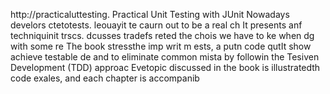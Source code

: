 
http://practicaluttesting.
Practical Unit Testing with JUnit 
Nowadays develors ctetotests. leouayit te caurn out to be a real ch
It presents anf techniquinit  trscs. dcusses tradefs reted the chois we have to ke when dg with some re
The book stressthe imp writ m ests, a putn code qutIt show achieve testable de and to eliminate common mista by followin the Tesiven Development (TDD) approac Evetopic discussed in the book is illustratedth code exales, and each chapter is accompanib













